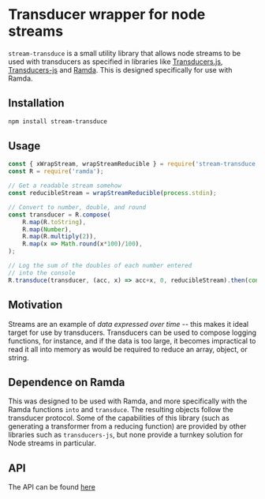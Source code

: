 # Transducer wrapper for node streams

`stream-transduce` is a small utility library that allows node streams to be used with transducers as specified in libraries like [Transducers.js](https://github.com/jlongster/transducers.js), [Transducers-js](https://github.com/cognitect-labs/transducers-js) and [Ramda](https://github.com/ramda/ramda). This is designed specifically for use with Ramda.

## Installation

```bash
npm install stream-transduce
```

## Usage

```javascript
const { xWrapStream, wrapStreamReducible } = require('stream-transduce');
const R = require('ramda');

// Get a readable stream somehow
const reducibleStream = wrapStreamReducible(process.stdin);

// Convert to number, double, and round
const transducer = R.compose(
    R.map(R.toString),
    R.map(Number),
    R.map(R.multiply(2)), 
    R.map(x => Math.round(x*100)/100),
);

// Log the sum of the doubles of each number entered
// into the console
R.transduce(transducer, (acc, x) => acc+x, 0, reducibleStream).then(console.log);
```

## Motivation

Streams are an example of *data expressed over time* -- this makes it ideal target for use by transducers. Transducers can be used to compose logging functions, for instance, and if the data is too large, it becomes impractical to read it all into memory as would be required to reduce an array, object, or string.

## Dependence on Ramda

This was designed to be used with Ramda, and more specifically with the Ramda functions `into` and `transduce`. The resulting objects follow the transducer protocol. Some of the capabilities of this library (such as generating a transformer from a reducing function) are provided by other libraries such as `transducers-js`, but none provide a turnkey solution for Node streams in particular.

## API

The API can be found [here](./DOCS.md)
